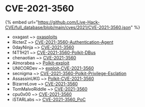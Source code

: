 # CVE-2021-3560
{% embed url="https://github.com/Live-Hack-CVE/full_database/blob/main/cves/2021/CVE-2021-3560.json" %}

* oxagast ~> [oxasploits](https://www.alice-snow.ru/2021/database/cve-2021-3560/oxasploits-oxagast)
* RicterZ ~> [CVE-2021-3560-Authentication-Agent](https://www.alice-snow.ru/2021/database/cve-2021-3560/cve-2021-3560-authentication-agent-ricterz)
* 0dayNinja ~> [CVE-2021-3560](https://www.alice-snow.ru/2021/database/cve-2021-3560/cve-2021-3560-0dayninja)
* f4T1H21 ~> [CVE-2021-3560-Polkit-DBus](https://www.alice-snow.ru/2021/database/cve-2021-3560/cve-2021-3560-polkit-dbus-f4t1h21)
* chenaotian ~> [CVE-2021-3560](https://www.alice-snow.ru/2021/database/cve-2021-3560/cve-2021-3560-chenaotian)
* Almorabea ~> [Polkit-exploit](https://www.alice-snow.ru/2021/database/cve-2021-3560/polkit-exploit-almorabea)
* UNICORDev ~> [exploit-CVE-2021-3560](https://www.alice-snow.ru/2021/database/cve-2021-3560/exploit-cve-2021-3560-unicordev)
* secnigma ~> [CVE-2021-3560-Polkit-Privilege-Esclation](https://www.alice-snow.ru/2021/database/cve-2021-3560/cve-2021-3560-polkit-privilege-esclation-secnigma)
* AssassinUKG ~> [Polkit-CVE-2021-3560](https://www.alice-snow.ru/2021/database/cve-2021-3560/polkit-cve-2021-3560-assassinukg)
* BizarreLove ~> [CVE-2021-3560](https://www.alice-snow.ru/2021/database/cve-2021-3560/cve-2021-3560-bizarrelove)
* TomMalvoRiddle ~> [CVE-2021-3560](https://www.alice-snow.ru/2021/database/cve-2021-3560/cve-2021-3560-tommalvoriddle)
* cpu0x00 ~> [CVE-2021-3560](https://www.alice-snow.ru/2021/database/cve-2021-3560/cve-2021-3560-cpu0x00)
* iSTARLabs ~> [CVE-2021-3560_PoC](https://www.alice-snow.ru/2021/database/cve-2021-3560/cve-2021-3560_poc-istarlabs)